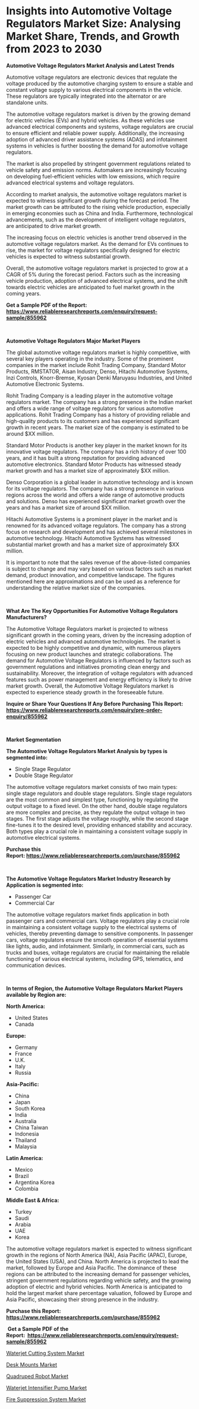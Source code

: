 <p><h1>Insights into Automotive Voltage Regulators Market Size: Analysing Market Share, Trends, and Growth from 2023 to 2030</h1></p><p><strong>Automotive Voltage Regulators Market Analysis and Latest Trends</strong></p>
<p><p>Automotive voltage regulators are electronic devices that regulate the voltage produced by the automotive charging system to ensure a stable and constant voltage supply to various electrical components in the vehicle. These regulators are typically integrated into the alternator or are standalone units.</p><p>The automotive voltage regulators market is driven by the growing demand for electric vehicles (EVs) and hybrid vehicles. As these vehicles use advanced electrical components and systems, voltage regulators are crucial to ensure efficient and reliable power supply. Additionally, the increasing adoption of advanced driver assistance systems (ADAS) and infotainment systems in vehicles is further boosting the demand for automotive voltage regulators.</p><p>The market is also propelled by stringent government regulations related to vehicle safety and emission norms. Automakers are increasingly focusing on developing fuel-efficient vehicles with low emissions, which require advanced electrical systems and voltage regulators.</p><p>According to market analysis, the automotive voltage regulators market is expected to witness significant growth during the forecast period. The market growth can be attributed to the rising vehicle production, especially in emerging economies such as China and India. Furthermore, technological advancements, such as the development of intelligent voltage regulators, are anticipated to drive market growth.</p><p>The increasing focus on electric vehicles is another trend observed in the automotive voltage regulators market. As the demand for EVs continues to rise, the market for voltage regulators specifically designed for electric vehicles is expected to witness substantial growth.</p><p>Overall, the automotive voltage regulators market is projected to grow at a CAGR of 5% during the forecast period. Factors such as the increasing vehicle production, adoption of advanced electrical systems, and the shift towards electric vehicles are anticipated to fuel market growth in the coming years.</p></p>
<p><strong>Get a Sample PDF of the Report:&nbsp; <a href="https://www.reliableresearchreports.com/enquiry/request-sample/855962">https://www.reliableresearchreports.com/enquiry/request-sample/855962</a></strong></p>
<p>&nbsp;</p>
<p><strong>Automotive Voltage Regulators Major Market Players</strong></p>
<p><p>The global automotive voltage regulators market is highly competitive, with several key players operating in the industry. Some of the prominent companies in the market include Rohit Trading Company, Standard Motor Products, RMSTATOR, Aisan Industry, Denso, Hitachi Automotive Systems, Inzi Controls, Knorr-Bremse, Kyosan Denki Maruyasu Industries, and United Automotive Electronic Systems. </p><p>Rohit Trading Company is a leading player in the automotive voltage regulators market. The company has a strong presence in the Indian market and offers a wide range of voltage regulators for various automotive applications. Rohit Trading Company has a history of providing reliable and high-quality products to its customers and has experienced significant growth in recent years. The market size of the company is estimated to be around $XX million.</p><p>Standard Motor Products is another key player in the market known for its innovative voltage regulators. The company has a rich history of over 100 years, and it has built a strong reputation for providing advanced automotive electronics. Standard Motor Products has witnessed steady market growth and has a market size of approximately $XX million.</p><p>Denso Corporation is a global leader in automotive technology and is known for its voltage regulators. The company has a strong presence in various regions across the world and offers a wide range of automotive products and solutions. Denso has experienced significant market growth over the years and has a market size of around $XX million.</p><p>Hitachi Automotive Systems is a prominent player in the market and is renowned for its advanced voltage regulators. The company has a strong focus on research and development and has achieved several milestones in automotive technology. Hitachi Automotive Systems has witnessed substantial market growth and has a market size of approximately $XX million.</p><p>It is important to note that the sales revenue of the above-listed companies is subject to change and may vary based on various factors such as market demand, product innovation, and competitive landscape. The figures mentioned here are approximations and can be used as a reference for understanding the relative market size of the companies.</p></p>
<p>&nbsp;</p>
<p><strong>What Are The Key Opportunities For Automotive Voltage Regulators Manufacturers?</strong></p>
<p><p>The Automotive Voltage Regulators market is projected to witness significant growth in the coming years, driven by the increasing adoption of electric vehicles and advanced automotive technologies. The market is expected to be highly competitive and dynamic, with numerous players focusing on new product launches and strategic collaborations. The demand for Automotive Voltage Regulators is influenced by factors such as government regulations and initiatives promoting clean energy and sustainability. Moreover, the integration of voltage regulators with advanced features such as power management and energy efficiency is likely to drive market growth. Overall, the Automotive Voltage Regulators market is expected to experience steady growth in the foreseeable future.</p></p>
<p><strong>Inquire or Share Your Questions If Any Before Purchasing This Report: <a href="https://www.reliableresearchreports.com/enquiry/pre-order-enquiry/855962">https://www.reliableresearchreports.com/enquiry/pre-order-enquiry/855962</a></strong></p>
<p>&nbsp;</p>
<p><strong>Market Segmentation</strong></p>
<p><strong>The Automotive Voltage Regulators Market Analysis by types is segmented into:</strong></p>
<p><ul><li>Single Stage Regulator</li><li>Double Stage Regulator</li></ul></p>
<p><p>The automotive voltage regulators market consists of two main types: single stage regulators and double stage regulators. Single stage regulators are the most common and simplest type, functioning by regulating the output voltage to a fixed level. On the other hand, double stage regulators are more complex and precise, as they regulate the output voltage in two stages. The first stage adjusts the voltage roughly, while the second stage fine-tunes it to the desired level, providing enhanced stability and accuracy. Both types play a crucial role in maintaining a consistent voltage supply in automotive electrical systems.</p></p>
<p><strong>Purchase this Report:&nbsp;<a href="https://www.reliableresearchreports.com/purchase/855962">https://www.reliableresearchreports.com/purchase/855962</a></strong></p>
<p>&nbsp;</p>
<p><strong>The Automotive Voltage Regulators Market Industry Research by Application is segmented into:</strong></p>
<p><ul><li>Passenger Car</li><li>Commercial Car</li></ul></p>
<p><p>The automotive voltage regulators market finds application in both passenger cars and commercial cars. Voltage regulators play a crucial role in maintaining a consistent voltage supply to the electrical systems of vehicles, thereby preventing damage to sensitive components. In passenger cars, voltage regulators ensure the smooth operation of essential systems like lights, audio, and infotainment. Similarly, in commercial cars, such as trucks and buses, voltage regulators are crucial for maintaining the reliable functioning of various electrical systems, including GPS, telematics, and communication devices.</p></p>
<p>&nbsp;</p>
<p><strong>In terms of Region, the Automotive Voltage Regulators Market Players available by Region are:</strong></p>
<p>
    <p> <strong> North America: </strong>
        <ul>
            <li>United States</li>
            <li>Canada</li>
        </ul>
        </p> 
    <p> <strong> Europe: </strong>
        <ul>
            <li>Germany</li>
            <li>France</li>
            <li>U.K.</li>
            <li>Italy</li>
            <li>Russia</li>
        </ul>
        </p> 
    <p> <strong> Asia-Pacific: </strong>
        <ul>
            <li>China</li>
            <li>Japan</li>
            <li>South Korea</li>
            <li>India</li>
            <li>Australia</li>
            <li>China Taiwan</li>
            <li>Indonesia</li>
            <li>Thailand</li>
            <li>Malaysia</li>
        </ul>
        </p> 
    <p> <strong> Latin America: </strong>
        <ul>
            <li>Mexico</li>
            <li>Brazil</li>
            <li>Argentina Korea</li>
            <li>Colombia</li>
        </ul>
        </p> 
    <p> <strong> Middle East & Africa: </strong>
        <ul>
            <li>Turkey</li>
            <li>Saudi</li>
            <li>Arabia</li>
            <li>UAE</li>
            <li>Korea</li>
        </ul>
    </p>
    </p>
<p><p>The automotive voltage regulators market is expected to witness significant growth in the regions of North America (NA), Asia Pacific (APAC), Europe, the United States (USA), and China. North America is projected to lead the market, followed by Europe and Asia Pacific. The dominance of these regions can be attributed to the increasing demand for passenger vehicles, stringent government regulations regarding vehicle safety, and the growing adoption of electric and hybrid vehicles. North America is anticipated to hold the largest market share percentage valuation, followed by Europe and Asia Pacific, showcasing their strong presence in the industry.</p></p>
<p><strong>Purchase this Report: <a href="https://www.reliableresearchreports.com/purchase/855962">https://www.reliableresearchreports.com/purchase/855962</a></strong></p>
<p>&nbsp;<strong>Get a Sample PDF of the Report:&nbsp;&nbsp;<a href="https://www.reliableresearchreports.com/enquiry/request-sample/855962">https://www.reliableresearchreports.com/enquiry/request-sample/855962</a></strong></p>
<p><strong></strong></p>
<p><p><a href="https://www.linkedin.com/pulse/waterjet-cutting-system-market-challenges-opportunities-dt1ee/">Waterjet Cutting System Market</a></p><p><a href="https://www.linkedin.com/pulse/desk-mounts-market-research-report-unlocks-analysis-financial-j7xme/">Desk Mounts Market</a></p><p><a href="https://www.linkedin.com/pulse/quadruped-robot-market-share-amp-new-trends-analysis-report-weuue/">Quadruped Robot Market</a></p><p><a href="https://www.linkedin.com/pulse/waterjet-intensifier-pump-market-research-report-provides-ciize/">Waterjet Intensifier Pump Market</a></p><p><a href="https://www.linkedin.com/pulse/fire-suppression-system-market-insights-players-forecast-83dte/">Fire Suppression System Market</a></p></p>